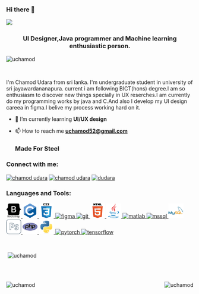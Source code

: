 ### Hi there 👋

<!--I'm Chamod Udara from sri lanka.
I'm undergraduate student in university of sri jayawardananapura.
current i am following BICT(hons) degree.I am so enthusiasm to discover new things specially 
in UX reserches.I am currently do my programming works by java and C.And also I develop my UI design careea in
figma.I belive my process working hard on it.-->

<!--[![Masterhead](https://i.pinimg.com/originals/1b/df/6e/1bdf6edd0508b5c000cadb70eced13a7.jpg)]-->
<img src="https://i.pinimg.com/originals/1b/df/6e/1bdf6edd0508b5c000cadb70eced13a7.jpg" aling="right" width="1500" hight="600">
<h3 align="center">UI Designer,Java programmer and Machine learning enthusiastic person.</h3>

<p align="left"> <img src="https://komarev.com/ghpvc/?username=uchamod&label=Profile%20views&color=0e75b6&style=flat" alt="uchamod" /> </p>

<p align="left"> <a href="https://twitter.com/" target="blank"><img src="https://img.shields.io/twitter/follow/?logo=twitter&style=for-the-badge" alt="" /></a> </p>

<p aling="left">I'm Chamod Udara from sri lanka.
I'm undergraduate student in university of sri jayawardananapura.
current i am following BICT(hons) degree.I am so enthusiasm to discover new things specially 
in UX reserches.I am currently do my programming works by java and C.And also I develop my UI design careea in
figma.I belive my process working hard on it.</p>

- 🌱 I’m currently learning **UI/UX design**

- 📫 How to reach me **uchamod52@gmail.com**

  <h3>Made For Steel<h3>

<h3 align="left">Connect with me:</h3>
<p align="left">
<a href="https://linkedin.com/in/chamod udara" target="blank"><img align="center" src="https://raw.githubusercontent.com/rahuldkjain/github-profile-readme-generator/master/src/images/icons/Social/linked-in-alt.svg" alt="chamod udara" height="30" width="40" /></a>
<a href="https://fb.com/chamod udara" target="blank"><img align="center" src="https://raw.githubusercontent.com/rahuldkjain/github-profile-readme-generator/master/src/images/icons/Social/facebook.svg" alt="chamod udara" height="30" width="40" /></a>
<a href="https://www.leetcode.com/dudara" target="blank"><img align="center" src="https://raw.githubusercontent.com/rahuldkjain/github-profile-readme-generator/master/src/images/icons/Social/leet-code.svg" alt="dudara" height="30" width="40" /></a>
</p>

<h3 align="left">Languages and Tools:</h3>
<p align="left"> <a href="https://getbootstrap.com" target="_blank" rel="noreferrer"> <img src="https://raw.githubusercontent.com/devicons/devicon/master/icons/bootstrap/bootstrap-plain-wordmark.svg" alt="bootstrap" width="40" height="40"/> </a> <a href="https://www.cprogramming.com/" target="_blank" rel="noreferrer"> <img src="https://raw.githubusercontent.com/devicons/devicon/master/icons/c/c-original.svg" alt="c" width="40" height="40"/> </a> <a href="https://www.w3schools.com/css/" target="_blank" rel="noreferrer"> <img src="https://raw.githubusercontent.com/devicons/devicon/master/icons/css3/css3-original-wordmark.svg" alt="css3" width="40" height="40"/> </a> <a href="https://www.figma.com/" target="_blank" rel="noreferrer"> <img src="https://www.vectorlogo.zone/logos/figma/figma-icon.svg" alt="figma" width="40" height="40"/> </a> <a href="https://git-scm.com/" target="_blank" rel="noreferrer"> <img src="https://www.vectorlogo.zone/logos/git-scm/git-scm-icon.svg" alt="git" width="40" height="40"/> </a> <a href="https://www.w3.org/html/" target="_blank" rel="noreferrer"> <img src="https://raw.githubusercontent.com/devicons/devicon/master/icons/html5/html5-original-wordmark.svg" alt="html5" width="40" height="40"/> </a> <a href="https://www.java.com" target="_blank" rel="noreferrer"> <img src="https://raw.githubusercontent.com/devicons/devicon/master/icons/java/java-original.svg" alt="java" width="40" height="40"/> </a> <a href="https://www.mathworks.com/" target="_blank" rel="noreferrer"> <img src="https://upload.wikimedia.org/wikipedia/commons/2/21/Matlab_Logo.png" alt="matlab" width="40" height="40"/> </a> <a href="https://www.microsoft.com/en-us/sql-server" target="_blank" rel="noreferrer"> <img src="https://www.svgrepo.com/show/303229/microsoft-sql-server-logo.svg" alt="mssql" width="40" height="40"/> </a> <a href="https://www.mysql.com/" target="_blank" rel="noreferrer"> <img src="https://raw.githubusercontent.com/devicons/devicon/master/icons/mysql/mysql-original-wordmark.svg" alt="mysql" width="40" height="40"/> </a> <a href="https://www.photoshop.com/en" target="_blank" rel="noreferrer"> <img src="https://raw.githubusercontent.com/devicons/devicon/master/icons/photoshop/photoshop-line.svg" alt="photoshop" width="40" height="40"/> </a> <a href="https://www.php.net" target="_blank" rel="noreferrer"> <img src="https://raw.githubusercontent.com/devicons/devicon/master/icons/php/php-original.svg" alt="php" width="40" height="40"/> </a> <a href="https://www.python.org" target="_blank" rel="noreferrer"> <img src="https://raw.githubusercontent.com/devicons/devicon/master/icons/python/python-original.svg" alt="python" width="40" height="40"/> </a> <a href="https://pytorch.org/" target="_blank" rel="noreferrer"> <img src="https://www.vectorlogo.zone/logos/pytorch/pytorch-icon.svg" alt="pytorch" width="40" height="40"/> </a> <a href="https://www.tensorflow.org" target="_blank" rel="noreferrer"> <img src="https://www.vectorlogo.zone/logos/tensorflow/tensorflow-icon.svg" alt="tensorflow" width="40" height="40"/> </a> </p><br>
<p>&nbsp;<img align="center" src="https://github-readme-stats.vercel.app/api?username=uchamod&show_icons=true&locale=en" alt="uchamod" /></p><br><br>


<p><img align="left" src="https://github-readme-stats.vercel.app/api/top-langs?username=uchamod&show_icons=true&locale=en&layout=compact" alt="uchamod" /></p>


<p><img align="right" src="https://github-readme-streak-stats.herokuapp.com/?user=uchamod&" alt="uchamod" /></p>

